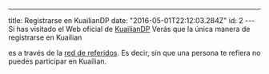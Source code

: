 ---

title: Registrarse en KuailianDP
date: "2016-05-01T22:12:03.284Z"
id: 2
---Si has visitado el Web oficial de [KuailianDP](https://kuailiandp.com/) Verás que la única manera de registrarse en Kuailian

es a través de la [red de referidos](https://kuailiandp.com/). Es decir, sin que una persona te refiera no puedes participar en Kuailian.
